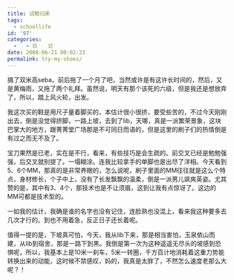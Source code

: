 ```yaml
---
title: 试鞋归来
tags:
  - schoollife
id: '97'
categories:
  -   - 日　　记
date: 2008-06-21 00:02:23
permalink: try-my-shoes/
---
```


搞了双米高seba，前后拖了一个月了吧，当然或许是有这许长时间的，然后，又是黄梅雨，又拖了两个礼拜。虽然说，明天有那个该死的六级，但是我还是想放弃了，所以，踏上风火轮，出发。
<!-- more -->
我这次买的鞋是用尺子量着脚买的，本估计很小很挤，要受些苦的，不过今天刚刚出去，倒是没觉得挤脚，一路上坡，去到了lib，天哪，真是一派繁荣景象，这块巴掌大的地方，跟菁菁堂广场那是不可同日而语的，但是这里的刷子们的热情倒是有过之而无不及了。

宝刀果然是已老，实在是不行，看来，有些技巧是会生疏的。前交叉已经是勉勉强强，后交叉就别提了。一塌糊涂。连我比较拿手的单脚也是出尽了洋相。今天看到5、6个MM，那真的是非常养眼的，怎么说呢，刷子里面的MM往往就是这么个特点，身材修长，个子中上，没有了长发飘飘的温柔，倒是一派男儿飒爽英姿。尤其赞的是，其中有3、4个，那技术也是不让须眉，这到让我有点惊讶了。这边的MM可都是技术型的。

一如我的估计，我确是谁的名字也没有记住，连脸熟也没混上，看来我这种要多去几次才行的。到也不用着急，反正日子还长着呢。

值得一提的是，下坡真可怕，今天，我从lib下来，那是相当害怕，玉泉依山而建，从lib到宿舍，那是一路下到黑。我倒是第一次为这种遥遥无尽头的坡感到恐惧呢，所以，我基本上是10米一刹车，5米一转圈，千方百计地消耗着这重力势能转换出来的动能，这时候不禁感叹，妈的，我真是太胖了，不然怎么速度老那么大呢？！